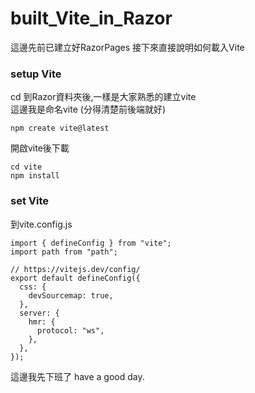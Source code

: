 # built_Vite_in_Razor
這邊先前已建立好RazorPages
接下來直接說明如何載入Vite

### setup Vite
cd 到Razor資料夾後,一樣是大家熟悉的建立vite<br>
這邊我是命名vite (分得清楚前後端就好)
```
npm create vite@latest
```
開啟vite後下載
```
cd vite
npm install
```
### set Vite
到vite.config.js
```
import { defineConfig } from "vite";
import path from "path";

// https://vitejs.dev/config/
export default defineConfig({
  css: {
    devSourcemap: true,
  },
  server: {
    hmr: {
      protocol: "ws",
    },
  },
});
```


這邊我先下班了 have a good day.
